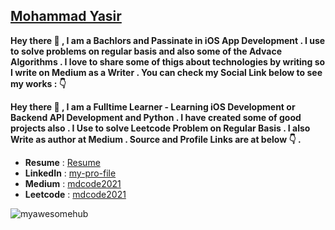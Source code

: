 ## [Mohammad Yasir](https://www.linkedin.com/in/my-pro-file/)

**Hey there 👋 , I am a Bachlors and Passinate in iOS App Development . I use to solve problems on regular basis and also some of the Advace Algorithms . I love to share some of thigs about technologies by writing so I write on Medium as a Writer . You can check my Social Link below to see my works : 👇**

**Hey there 👋 , I am a Fulltime Learner - Learning iOS Development or Backend API Development and Python . I have created some of good projects also .  I Use to solve Leetcode Problem on Regular Basis . I also Write as author at Medium . Source and Profile Links are at below 👇 .**

- **Resume** : [Resume](https://drive.google.com/file/d/15Lwmu1eQNFYy5la1xahXyyvDCuG3U7fk/view?usp=sharing)
- **LinkedIn** : [my-pro-file](https://www.linkedin.com/in/my-pro-file/) 
- **Medium**   : [mdcode2021](https://mdcode2021.medium.com/)
- **Leetcode** : [mdcode2021](https://leetcode.com/mdcode2021/)

<p align="left"> <img src="https://komarev.com/ghpvc/?username=myawesomehub&label=Profile%20views&color=0e75b6&style=flat" alt="myawesomehub" /> </p>

